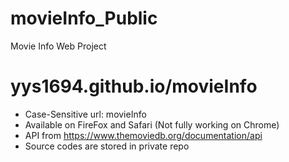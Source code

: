 # movieInfo_Public
Movie Info Web Project

# yys1694.github.io/movieInfo
  * Case-Sensitive url: movieInfo
  * Available on FireFox and Safari 
    (Not fully working on Chrome)
  * API from https://www.themoviedb.org/documentation/api
  * Source codes are stored in private repo
  

